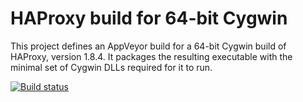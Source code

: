 # HAProxy build for 64-bit Cygwin

This project defines an AppVeyor build for a 64-bit Cygwin build of
HAProxy, version 1.8.4. It packages the resulting executable with the
minimal set of Cygwin DLLs required for it to run.

[![Build status](https://ci.appveyor.com/api/projects/status/nrjnxchxwtqqjl8m?svg=true)](https://ci.appveyor.com/project/jshobe-inetsoft/haproxy-cygwin)
